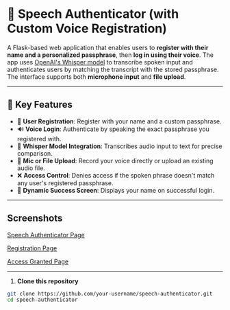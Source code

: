 # 🔐 Speech Authenticator (with Custom Voice Registration)

A Flask-based web application that enables users to **register with their name and a personalized passphrase**, then **log in using their voice**. The app uses [OpenAI's Whisper model](https://github.com/openai/whisper) to transcribe spoken input and authenticates users by matching the transcript with the stored passphrase. The interface supports both **microphone input** and **file upload**.

---

## 🌟 Key Features

- 📝 **User Registration**: Register with your name and a custom passphrase.
- 🔊 **Voice Login**: Authenticate by speaking the exact passphrase you registered with.
- 🧠 **Whisper Model Integration**: Transcribes audio input to text for precise comparison.
- 🎤 **Mic or File Upload**: Record your voice directly or upload an existing audio file.
- ❌ **Access Control**: Denies access if the spoken phrase doesn't match any user's registered passphrase.
- 👤 **Dynamic Success Screen**: Displays your name on successful login.

---

## Screenshots

[Speech Authenticator Page](https://drive.google.com/file/d/1LB_VQjHa3bAlfk2OCt4Ke4Wud9vMbLh-/view?usp=sharing)

[Registration Page](https://drive.google.com/file/d/1Ip2PDusQWwkOJCC4XKPyCaBrz7zRxlWl/view?usp=sharing)  

[Access Granted Page](https://drive.google.com/file/d/1p9g4TVqcDaHda2CufuaVPIb-l2ryXcxq/view?usp=sharing)  

---

1. **Clone this repository**

```bash
git clone https://github.com/your-username/speech-authenticator.git
cd speech-authenticator
  
